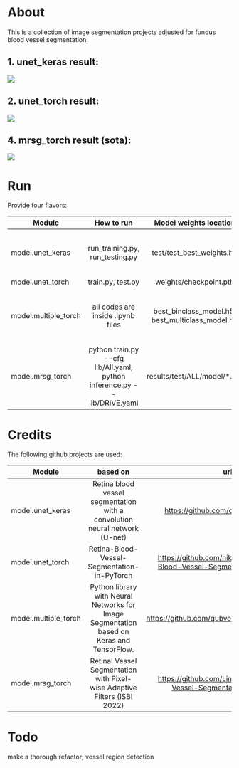 # About
This is a collection of image segmentation projects adjusted for fundus blood vessel segmentation.  

## 1. unet_keras result:  
<img src='.\model\unet_keras\final_results.jpg'>


## 2. unet_torch result:  
<img src='.\model\unet_torch\results\SEH\L-20190710105904098.png'>

## 4. mrsg_torch result (sota):  
<img src='.\model\mrsg_torch\results\test\SEH\prediction_.2\1_L-20190710105904098.jpg'>



# Run

Provide four flavors: 

| Module  | How to run | Model weights location | Notebooks |
| ------------ |:-------------------:|:-------------------:|:-------------------:|
| model.unet_keras | run_training.py, run_testing.py | test/test_best_weights.h5 | 1. U-Net - Introduction.ipynb, 2. Fundus Blood Vessel Segmentation.ipynb   |
| model.unet_torch | train.py, test.py | weights/checkpoint.pth | README.md |
| model.multiple_torch | all codes are inside .ipynb files | best_binclass_model.h5, best_multiclass_model.h5 |  1. binary segmentation (camvid).ipynb and 2. multiclass segmentation (camvid).ipynb |
| model.mrsg_torch  | python train.py --cfg lib/All.yaml, python inference.py --lib/DRIVE.yaml | results/test/ALL/model/*.pth | README.md |

# Credits
The following github projects are used:  

| Module  | based on | url |
| ------------ |:-------------------:|:-------------------:|
| model.unet_keras        | Retina blood vessel segmentation with a convolution neural network (U-net)   | https://github.com/orobix/retina-unet        |
| model.unet_torch        | Retina-Blood-Vessel-Segmentation-in-PyTorch | https://github.com/nikhilroxtomar/Retina-Blood-Vessel-Segmentation-in-PyTorch |
| model.multiple_torch        | Python library with Neural Networks for Image Segmentation based on Keras and TensorFlow. | https://github.com/qubvel/segmentation_models |  
| model.mrsg_torch        | Retinal Vessel Segmentation with Pixel-wise Adaptive Filters (ISBI 2022) | https://github.com/Limingxing00/Retinal-Vessel-Segmentation-ISBI2022/ |


# Todo
make a thorough refactor; vessel region detection